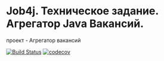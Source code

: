 # Job4j. Техническое задание. Агрегатор Java Вакансий.

проект - Агрегатор вакансий

[![Build Status](https://app.travis-ci.com/Myaskovskiy/job4j_elementary.svg?branch=master)](https://app.travis-ci.com/Myaskovskiy/job4j_elementary)
[![codecov](https://codecov.io/gh/Myaskovskiy/job4j_elementary/branch/master/graph/badge.svg?token=BO0RWWRYUO)](https://codecov.io/gh/Myaskovskiy/job4j_elementary)
